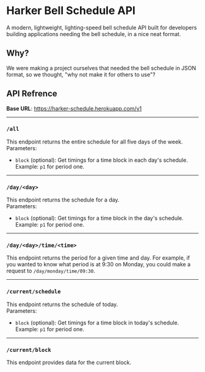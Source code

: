 # Harker Bell Schedule API
A modern, lightweight, lighting-speed bell schedule API built for developers building applications needing the bell schedule, in a nice neat format.

## Why?
We were making a project ourselves that needed the bell schedule in JSON format, so we thought, "why not make it for others to use"?

## API Refrence

**Base URL**: https://harker-schedule.herokuapp.com/v1

---------------

### `/all`
This endpoint returns the entire schedule for all five days of the week. \
Parameters:
* `block` (optional): Get timings for a time block in each day's schedule. Example: `p1` for period one.

---------------

### `/day/<day>`
This endpoint returns the schedule for a day. \
Parameters: 
* `block` (optional): Get timings for a time block in the day's schedule. Example: `p1` for period one.

---------------

### `/day/<day>/time/<time>`
This endpoint returns the period for a given time and day. For example, if you wanted to know what period is at 9:30 on Monday, you could make a request to `/day/monday/time/09:30`.

---------------

### `/current/schedule`
This endpoint returns the schedule of today. \
Parameters: 
* `block` (optional): Get timings for a time block in today's schedule. Example: `p1` for period one.

---------------

### `/current/block`
This endpoint provides data for the current block. 